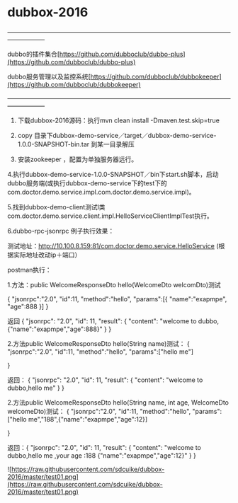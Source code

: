 # dubbox-2016
——————————————————————————————————————————


dubbo的插件集合[https://github.com/dubboclub/dubbo-plus](https://github.com/dubboclub/dubbo-plus)

dubbo服务管理以及监控系统[https://github.com/dubboclub/dubbokeeper](https://github.com/dubboclub/dubbokeeper)

——————————————————————————————————————————
 
1. 下载dubbox-2016源码：执行mvn clean install -Dmaven.test.skip=true

2. copy 目录下dubbox-demo-service／target／dubbox-demo-service-1.0.0-SNAPSHOT-bin.tar 到某一目录解压

3. 安装zookeeper ，配置为单独服务器远行。

4.执行dubbox-demo-service-1.0.0-SNAPSHOT／bin下start.sh脚本，启动dubbo服务端(或执行dubbox-demo-service下的test下的com.doctor.demo.service.impl.com.doctor.demo.service.impl)。

5.找到dubbox-demo-client测试l类com.doctor.demo.service.client.impl.HelloServiceClientImplTest执行。

6.dubbo-rpc-jsonrpc 例子执行效果：



 测试地址：http://10.100.8.159:81/com.doctor.demo.service.HelloService (根据实际地址改动ip＋端口）
 
postman执行：

1.方法：public WelcomeResponseDto hello(WelcomeDto welcomDto)测试

{
    "jsonrpc":"2.0",
    "id":11,
    "method":"hello",
    "params":[{
            "name":"exapmpe",
            "age":888
        }]
}

返回
{
  "jsonrpc": "2.0",
  "id": 11,
  "result": {
    "content": "welcome to dubbo,{\"name\":\"exapmpe\",\"age\":888}"
  }
}



2.方法public WelcomeResponseDto hello(String name)测试：
{
    "jsonrpc":"2.0",
    "id":11,
    "method":"hello",
    "params":["hello me"]
    
}

返回：
{
  "jsonrpc": "2.0",
  "id": 11,
  "result": {
    "content": "welcome to dubbo,hello me"
  }
}



 2.方法public WelcomeResponseDto hello(String name, int age, WelcomeDto welcomeDto)测试：
 {
    "jsonrpc":"2.0",
    "id":11,
    "method":"hello",
    "params":["hello me","188",{"name":"exapmpe","age":12}]
    
}


返回：{
  "jsonrpc": "2.0",
  "id": 11,
  "result": {
    "content": "welcome to dubbo,hello me ,your age :188 {\"name\":\"exapmpe\",\"age\":12}"
  }
}


![https://raw.githubusercontent.com/sdcuike/dubbox-2016/master/test01.png](https://raw.githubusercontent.com/sdcuike/dubbox-2016/master/test01.png)
